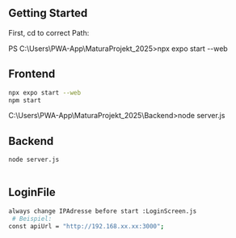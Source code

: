 ## Getting Started

First, cd to correct Path:

PS C:\Users\PWA-App\MaturaProjekt_2025>npx expo start --web
## Frontend
```bash
npx expo start --web
npm start


``` 
C:\Users\PWA-App\MaturaProjekt_2025\Backend>node server.js
## Backend
```bash
node server.js
 
``` 
## LoginFile

```bash
always change IPAdresse before start :LoginScreen.js  
 # Beispiel:
const apiUrl = "http://192.168.xx.xx:3000"; 


``` 